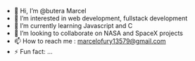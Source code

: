 - 👋 Hi, I’m @butera Marcel
- 👀 I’m interested in web development, fullstack development
- 🌱 I’m currently learning Javascript and C
- 💞️ I’m looking to collaborate on NASA and SpaceX projects
- 📫 How to reach me : marcelofury13579@gmail.com
- ⚡ Fun fact: ...

<!---
Marcelofury/Marcelofury is a ✨ special ✨ repository because its `README.md` (this file) appears on your GitHub profile.
You can click the Preview link to take a look at your changes.
--->
